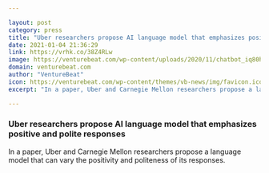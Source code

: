 ```yaml
---

layout: post
category: press
title: "Uber researchers propose AI language model that emphasizes positive and polite responses"
date: 2021-01-04 21:36:29
link: https://vrhk.co/38Z4RLw
image: https://venturebeat.com/wp-content/uploads/2020/11/chatbot_iq80hc.png?w=1200&strip=all
domain: venturebeat.com
author: "VentureBeat"
icon: https://venturebeat.com/wp-content/themes/vb-news/img/favicon.ico
excerpt: "In a paper, Uber and Carnegie Mellon researchers propose a language model that can vary the positivity and politeness of its responses."

---
```


### Uber researchers propose AI language model that emphasizes positive and polite responses

In a paper, Uber and Carnegie Mellon researchers propose a language model that can vary the positivity and politeness of its responses.